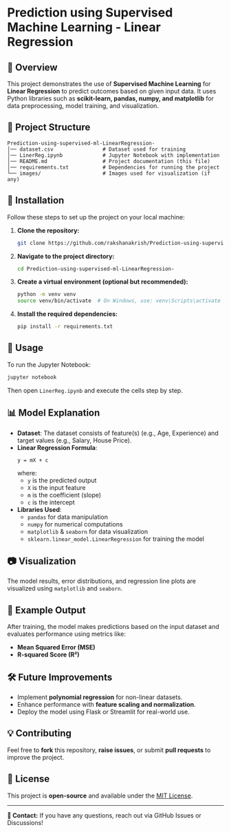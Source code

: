 # Prediction using Supervised Machine Learning - Linear Regression

## 📌 Overview
This project demonstrates the use of **Supervised Machine Learning** for **Linear Regression** to predict outcomes based on given input data. It uses Python libraries such as **scikit-learn, pandas, numpy, and matplotlib** for data preprocessing, model training, and visualization.

## 📂 Project Structure
```
Prediction-using-supervised-ml-LinearRegression-
│── dataset.csv                # Dataset used for training
│── LinerReg.ipynb             # Jupyter Notebook with implementation
│── README.md                  # Project documentation (this file)
│── requirements.txt           # Dependencies for running the project
└── images/                    # Images used for visualization (if any)
```

## 🔧 Installation
Follow these steps to set up the project on your local machine:

1. **Clone the repository:**
   ```sh
   git clone https://github.com/rakshanakrish/Prediction-using-supervised-ml-LinearRegression-.git
   ```
2. **Navigate to the project directory:**
   ```sh
   cd Prediction-using-supervised-ml-LinearRegression-
   ```
3. **Create a virtual environment (optional but recommended):**
   ```sh
   python -m venv venv
   source venv/bin/activate  # On Windows, use: venv\Scripts\activate
   ```
4. **Install the required dependencies:**
   ```sh
   pip install -r requirements.txt
   ```

## 🚀 Usage
To run the Jupyter Notebook:
```sh
jupyter notebook
```
Then open `LinerReg.ipynb` and execute the cells step by step.

## 📊 Model Explanation
- **Dataset**: The dataset consists of feature(s) (e.g., Age, Experience) and target values (e.g., Salary, House Price).
- **Linear Regression Formula**:
  ```
  y = mX + c
  ```
  where:
  - `y` is the predicted output
  - `X` is the input feature
  - `m` is the coefficient (slope)
  - `c` is the intercept
- **Libraries Used**:
  - `pandas` for data manipulation
  - `numpy` for numerical computations
  - `matplotlib` & `seaborn` for data visualization
  - `sklearn.linear_model.LinearRegression` for training the model

## 📷 Visualization
The model results, error distributions, and regression line plots are visualized using `matplotlib` and `seaborn`.

## 📌 Example Output
After training, the model makes predictions based on the input dataset and evaluates performance using metrics like:
- **Mean Squared Error (MSE)**
- **R-squared Score (R²)**

## 🛠️ Future Improvements
- Implement **polynomial regression** for non-linear datasets.
- Enhance performance with **feature scaling and normalization**.
- Deploy the model using Flask or Streamlit for real-world use.

## 💡 Contributing
Feel free to **fork** this repository, **raise issues**, or submit **pull requests** to improve the project.

## 📜 License
This project is **open-source** and available under the [MIT License](LICENSE).

---
**📩 Contact:** If you have any questions, reach out via GitHub Issues or Discussions!

